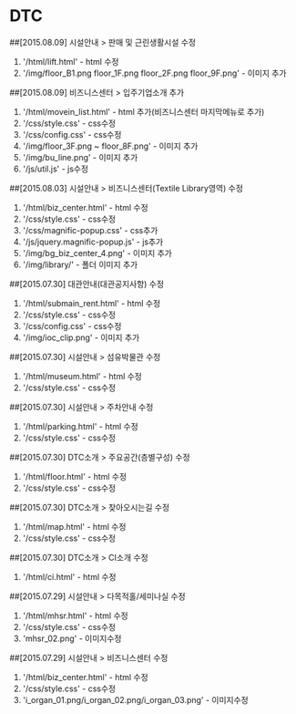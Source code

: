 # DTC

##[2015.08.09] 시설안내 > 판매 및 근린생활시설 수정
1. '/html/lift.html' - html 수정
2. '/img/floor_B1.png floor_1F.png floor_2F.png floor_9F.png' - 이미지 추가


##[2015.08.09] 비즈니스센터 > 입주기업소개 추가
1. '/html/movein_list.html' - html 추가(비즈니스센터 마지막메뉴로 추가)
2. '/css/style.css' - css수정
3. '/css/config.css' - css수정
4. '/img/floor_3F.png ~ floor_8F.png' - 이미지 추가
5. '/img/bu_line.png' - 이미지 추가
6. '/js/util.js' - js수정

##[2015.08.03] 시설안내 > 비즈니스센터(Textile Library영역) 수정
1. '/html/biz_center.html' - html 수정
2. '/css/style.css' - css수정
3. '/css/magnific-popup.css' - css추가
3. '/js/jquery.magnific-popup.js' - js추가
4. '/img/bg_biz_center_4.png' - 이미지 추가
5. '/img/library/' - 폴더 이미지 추가

##[2015.07.30] 대관안내(대관공지사항) 수정
1. '/html/submain_rent.html' - html 수정
2. '/css/style.css' - css수정
3. '/css/config.css' - css수정
4. '/img/ioc_clip.png' - 이미지 추가

##[2015.07.30] 시설안내 > 섬유박물관 수정
1. '/html/museum.html' - html 수정
2. '/css/style.css' - css수정

##[2015.07.30] 시설안내 > 주차안내 수정
1. '/html/parking.html' - html 수정
2. '/css/style.css' - css수정

##[2015.07.30] DTC소개 > 주요공간(층별구성) 수정
1. '/html/floor.html' - html 수정
2. '/css/style.css' - css수정

##[2015.07.30] DTC소개 > 찾아오시는길 수정
1. '/html/map.html' - html 수정
2. '/css/style.css' - css수정

##[2015.07.30] DTC소개 > CI소개 수정
1. '/html/ci.html' - html 수정

##[2015.07.29] 시설안내 > 다목적홀/세미나실 수정
1. '/html/mhsr.html' - html 수정
2. '/css/style.css' - css수정
3. 'mhsr_02.png' - 이미지수정

##[2015.07.29] 시설안내 > 비즈니스센터 수정
1. '/html/biz_center.html' - html 수정
2. '/css/style.css' - css수정
3. 'i_organ_01.png/i_organ_02.png/i_organ_03.png' - 이미지수정

